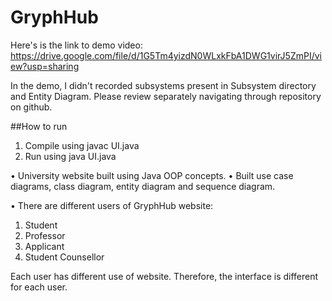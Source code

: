 # GryphHub

Here's is the link to demo video:
https://drive.google.com/file/d/1G5Tm4yizdN0WLxkFbA1DWG1virJ5ZmPI/view?usp=sharing

In the demo, I didn't recorded subsystems present in Subsystem directory and Entity Diagram. Please review separately navigating through repository on github.

##How to run
1. Compile using javac UI.java
2. Run using java UI.java

•	University website built using Java OOP concepts.
•	Built use case diagrams, class diagram, entity diagram and sequence diagram.

• There are different users of GryphHub website:
1. Student
2. Professor
3. Applicant
4. Student Counsellor

Each user has different use of website. Therefore, the interface is different for each user.
